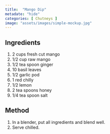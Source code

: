 ```yaml
---
title:  "Mango Dip"
metadate: "hide"
categories: [ Chutneys ]
image: "assets/images/simple-mockup.jpg"
---
```

## Ingredients

1. 2 cups fresh cut mango
2. 1/2 cup raw mango
3. 1/2 tea spoon ginger
4. 10 basil leaves
5. 1/2 garlic pod
6. 1 red chilly
7. 1/2 lemon
8. 2 tea spoons honey
9. 1/4 tea spoon salt


## Method

1. In a blender, put all ingredients and blend well.
2. Serve chilled.


